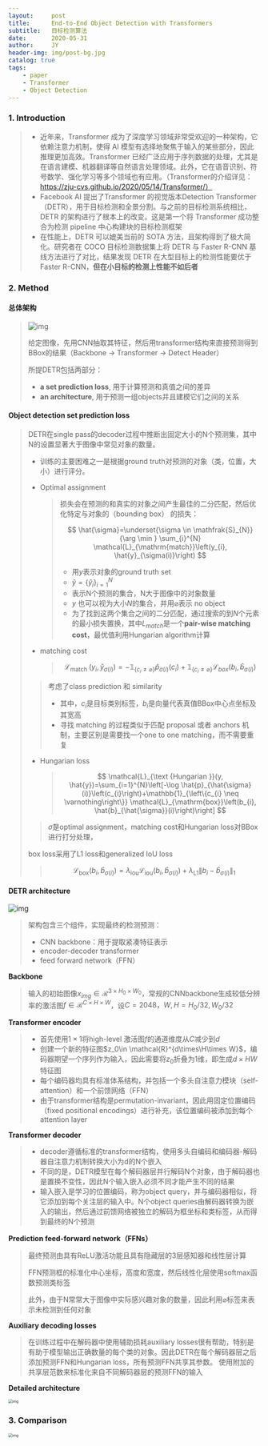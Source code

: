 ```yaml
---
layout:     post
title:      End-to-End Object Detection with Transformers
subtitle:   目标检测算法
date:       2020-05-31
author:     JY
header-img: img/post-bg.jpg
catalog: true
tags:
    - paper
    - Transformer
    - Object Detection
---
```




### 1. Introduction

> - 近年来，Transformer 成为了深度学习领域非常受欢迎的一种架构，它依赖注意力机制，使得 AI 模型有选择地聚焦于输入的某些部分，因此推理更加高效。Transformer 已经广泛应用于序列数据的处理，尤其是在语言建模、机器翻译等自然语言处理领域。此外，它在语音识别、符号数学、强化学习等多个领域也有应用。（Transformer的介绍详见：https://zju-cvs.github.io/2020/05/14/Transformer/）
> -  Facebook AI 提出了Transformer 的视觉版本Detection Transformer（DETR），用于目标检测和全景分割。与之前的目标检测系统相比，DETR 的架构进行了根本上的改变。这是第一个将 Transformer 成功整合为检测 pipeline 中心构建块的目标检测框架
> - 在性能上，DETR 可以媲美当前的 SOTA 方法，且架构得到了极大简化。研究者在 COCO 目标检测数据集上将 DETR 与 Faster R-CNN 基线方法进行了对比，结果发现 DETR 在大型目标上的检测性能要优于 Faster R-CNN，**但在小目标的检测上性能不如后者**



### 2. Method

#### **总体架构**

> ![img](https://github.com/ZJU-CVs/zju-cvs.github.io/raw/master/img/End-to-End-Object-Detection-with-Transformers/1.png)
>
> 给定图像，先用CNN抽取其特征，然后用transformer结构来直接预测得到BBox的结果（Backbone -> Transformer -> Detect Header）
>
> 所提DETR包括两部分：
>
> - **a set prediction loss**, 用于计算预测和真值之间的差异
> - **an architecture**, 用于预测一组objects并且建模它们之间的关系

#### Object detection set prediction loss

> DETR在single pass的decoder过程中推断出固定大小的N个预测集，其中N的设置显著大于图像中常见对象的数量。
>
> - 训练的主要困难之一是根据ground truth对预测的对象（类，位置，大小）进行评分。
>
>   
>
> - Optimal assignment
>
>   > 损失会在预测的和真实的对象之间产生最佳的二分匹配，然后优化特定与对象的（bounding box） 的损失：
>   >
>   >
>   > $$
>   > \hat{\sigma}=\underset{\sigma \in \mathfrak{S}_{N}}{\arg \min } \sum_{i}^{N} \mathcal{L}_{\mathrm{match}}\left(y_{i}, \hat{y}_{\sigma(i)}\right)
>   > $$
>   >
>   > - 用$y$表示对象的ground truth set
>   > - $\hat{y}=\{\hat{y}_i\}^N_{i=1}$
>   > -  表示N个预测的集合，N大于图像中的对象数量
>   > - $y$ 也可以视为大小$N$的集合，并用$\varnothing$表示 no object
>   > - 为了找到这两个集合之间的二分匹配，通过搜索的到$N$个元素的最小损失置换，其中$L_{match}$是一个**pair-wise matching cost**，最优值利用Hungarian algorithm计算
>
> 
>
> - matching cost
>   
>   
>   
>   > $$
>   > \mathcal{L}_{\text {match }}\left(y_{i}, \hat{y}_{\sigma(i)}\right)=-\mathbb{1}_\left\{c_{i} \neq \varnothing\right\} \hat{p}_{\sigma(i)}(c_{i})+\mathbb{1}_{\left\{c_{i} \neq \varnothing\right\}} \mathcal{L}_{box}\left(b_{i}, \hat{b}_{\sigma(i)}\right)
>   > $$
>   >
>   > 
>   >
> > 考虑了class prediction 和 similarity
>   >
>   > - 其中，$c_i$是目标类别标签，$b_i$是向量代表真值BBox中心点坐标及其宽高
> 	> - 寻找 matching 的过程类似于匹配 proposal 或者 anchors 机制，主要区别是需要找一个one to one matching，而不需要重复
> 	
> - Hungarian loss
>
>   > $$
>   > \mathcal{L}_{\text {Hungarian }}(y, \hat{y})=\sum_{i=1}^{N}\left[-\log \hat{p}_{\hat{\sigma}(i)}\left(c_{i}\right)+\mathbb{1}_{\left\{c_{i} \neq \varnothing\right\}} \mathcal{L}_{\mathrm{box}}\left(b_{i}, \hat{b}_{\hat{\sigma}}(i)\right)\right]
>   > $$
>
> >
>   > $\hat{\sigma}$是optimal assignment，matching cost和Hungarian loss对BBox进行打分处理，
>
>   
>
>   
>
>   box loss采用了L1 loss和generalized IoU loss
>
>   > $$
>   > \mathcal{L}_{\mathrm{box}}\left(b_{i}, \hat{b}_{\sigma(i)}\right)=\lambda_{\mathrm{iou}} \mathcal{L}_{\mathrm{iou}}\left(b_{i}, \hat{b}_{\sigma(i)}\right)+\lambda_{\mathrm{L} 1}\left\|b_{i}-\hat{b}_{\sigma(i)}\right\|_{1}
>   > $$





#### DETR architecture

![img](https://github.com/ZJU-CVs/zju-cvs.github.io/raw/master/img/End-to-End-Object-Detection-with-Transformers/2.png)

> 架构包含三个组件，实现最终的检测预测：
>
> - CNN backbone：用于提取紧凑特征表示
> - encoder-decoder transformer
> - feed forward network（FFN）



**Backbone**

> 输入的初始图像$x_{img}\in \mathcal{R}^{3\times H_0\times W_0}$，常规的CNNbackbone生成较低分辨率的激活图$f\in\mathcal{R}^{C\times H\times W}$，设$C=2048，W,H=H_0/32,W_0/32$

**Transformer encoder**

> - 首先使用$1\times1$将high-level 激活图$f$的通道维度从$C$减少到$d$
> - 创建一个新的特征图$z_0\in \mathcal{R}^{d\times\H\times W}$，编码器期望一个序列作为输入，因此需要将$z_0$折叠为1维，即生成$d\times HW$特征图
> - 每个编码器均具有标准体系结构，并包括一个多头自注意力模块（self-attention）和一个前馈网络（FFN）
> - 由于transformer结构是permutation-invariant，因此用固定位置编码（fixed positional encodings）进行补充，该位置编码被添加到每个attention layer



**Transformer decoder**

> - decoder遵循标准的transformer结构，使用多头自编码和编码器-解码器自注意力机制转换大小为d的N个嵌入
> - 不同的是，DETR模型在每个解码器层并行解码N个对象，由于解码器也是置换不变性，因此N个输入嵌入必须不同才能产生不同的结果
> - 输入嵌入是学习的位置编码，称为object query，并与编码器相似，将它添加到每个关注层的输入中。N个object queries由解码器转换为嵌入的输出，然后通过前馈网络被独立的解码为框坐标和类标签，从而得到最终的N个预测

**Prediction feed-forward network（FFNs）**

> 最终预测由具有ReLU激活功能且具有隐藏层的3层感知器和线性层计算
>
> FFN预测框的标准化中心坐标，高度和宽度，然后线性化层使用softmax函数预测类标签
>
> 此外，由于N常常大于图像中实际感兴趣对象的数量，因此利用$\varnothing$标签来表示未检测到任何对象



**Auxiliary decoding losses**

> 在训练过程中在解码器中使用辅助损耗auxiliary losses很有帮助，特别是有助于模型输出正确数量的每个类的对象。因此DETR在每个解码器层之后添加预测FFN和Hungarian loss，所有预测FFN共享其参数。 使用附加的共享层范数来标准化来自不同解码器层的预测FFN的输入



**Detailed architecture**

<img src="https://github.com/ZJU-CVs/zju-cvs.github.io/raw/master/img/End-to-End-Object-Detection-with-Transformers/5.png" alt="img" style="zoom:50%;" />



### 3. Comparison

<img src="https://github.com/ZJU-CVs/zju-cvs.github.io/raw/master/img/End-to-End-Object-Detection-with-Transformers/4.png" alt="img" style="zoom:50%;" />



 